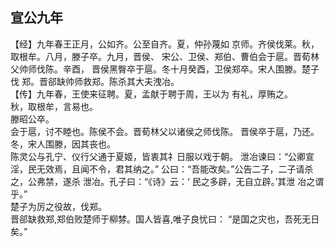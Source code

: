 ## 宣公九年

【经】九年春王正月，公如齐。公至自齐。夏，仲孙蔑如
京师。齐侯伐莱。秋，取根牟。八月，滕子卒。九月，晋侯、
宋公、卫侯、郑伯、曹伯会于扈。晋荀林父帅师伐陈。辛酉，
晋侯黑臀卒于扈。冬十月癸酉，卫侯郑卒。宋人围滕。楚子伐
郑。晋郤缺帅师救郑。陈杀其大夫洩冶。  
【传】九年春，王使来征聘。夏，孟献于聘于周，王以为
有礼，厚贿之。  
秋，取根牟，言易也。  
滕昭公卒。  
会于扈，讨不睦也。陈侯不会。晋荀林父以诸侯之师伐陈。
晋侯卒于扈，乃还。  
冬，宋人围滕，因其丧也。  
陈灵公与孔宁、仪行父通于夏姬，皆衷其礻日服以戏于朝。
泄冶谏曰：“公卿宣淫，民无效焉，且闻不令，君其纳之。”
公曰：“吾能改矣。”公告二子，二子请杀之，公弗禁，遂杀
泄冶。孔子曰：“《诗》云：‘ 民之多辟，无自立辟。’其泄
冶之谓乎。”  
楚子为厉之役故，伐郑。  
晋郤缺救郑,郑伯败楚师于柳棼。国人皆喜,唯子良忧曰：
“是国之灾也，吾死无日矣。”  

